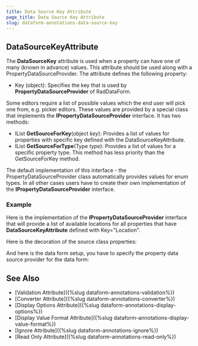```yaml
---
title: Data Source Key Attribute
page_title: Data Source Key Attribute
slug: dataform-annotations-data-source-key
---
```


## DataSourceKeyAttribute

The **DataSourceKey** attribute is used when a property can have one of many (known in advance) values. This attribute should be used along with a PropertyDataSourceProvider. The attribute defines the following property:

- Key (object): Specifies the key that is used by **PropertyDataSourceProvider** of RadDataForm.

Some editors require a list of possible values which the end user will pick one from, e.g. picker editors. These values are provided by a special class that implements the **IPropertyDataSourceProvider** interface. It has two methods:

-  IList **GetSourceForKey**(object *key*): Provides a list of values for properties with specific key defined with the DataSourceKeyAttribute. 
-  IList **GetSourceForType**(Type *type*): Provides a list of values for a specific property type. This method has less priority than the GetSourceForKey method. 

The default implementation of this interface - the PropertyDataSourceProvider class automatically provides values for enum types. In all other cases users have to create their own implementation of the **IPropertyDataSourceProvider** interface.

### Example

Here is the implementation of the **IPropertyDataSourceProvider** interface that will provide a list of available locations for all properties that have **DataSourceKeyAttribute** defined with Key="Location".

<source id='dataform-dataannotations-datasourcekey-locationprovider'/>

Here is the decoration of the source class properties:

<source id='dataform-dataannotations-datasourcekey-source'/>
 
And here is the data form setup, you have to specify the property data source provider for the data form:

<source id='dataform-dataannotations-datasourcekey-form'/>
			
## See Also
- [Validation Attribute]({%slug dataform-annotations-validation%})
- [Converter Attribute]({%slug dataform-annotations-converter%})
- [Display Options Attribute]({%slug dataform-annotations-display-options%})
- [Display Value Format Attribute]({%slug dataform-annotations-display-value-format%})
- [Ignore Attribute]({%slug dataform-annotations-ignore%})
- [Read Only Attribute]({%slug dataform-annotations-read-only%})